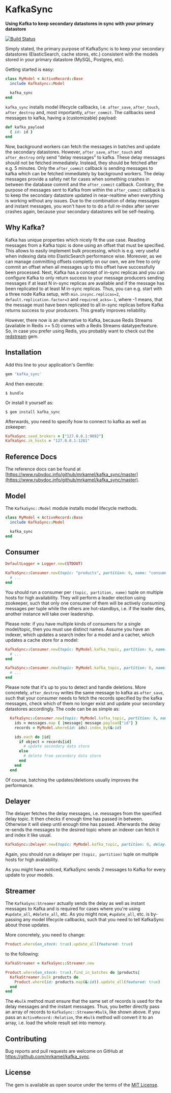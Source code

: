 # KafkaSync

**Using Kafka to keep secondary datastores in sync with your primary datastore**

[![Build Status](https://secure.travis-ci.org/mrkamel/kafka_sync.png?branch=master)](http://travis-ci.org/mrkamel/kafka_sync)

Simply stated, the primary purpose of KafkaSync is to keep your secondary
datastores (ElasticSearch, cache stores, etc.) consistent with the models
stored in your primary datastore (MySQL, Postgres, etc).

Getting started is easy:

```ruby
class MyModel < ActiveRecord::Base
  include KafkaSync::Model

  kafka_sync
end
```

`kafka_sync` installs model lifecycle callbacks, i.e. `after_save`,
`after_touch`, `after_destroy` and, most importantly, `after_commit`. The
callbacks send messages to kafka, having a (customizable) payload:

```ruby
def kafka_payload
  { id: id }
end
```

Now, background workers can fetch the messages in batches and update the
secondary datastores. However, `after_save`, `after_touch` and `after_destroy`
only send "delay messages" to kafka. These delay messages should not be fetched
immediately. Instead, they should be fetched after e.g. 5 minutes. Only the
`after_commit` callback is sending messages to kafka which can be fetched
immediately by background workers. The delay messages provide a safety net for
cases when something crashes in between the database commit and the
`after_commit` callback. Contrary, the purpose of messages sent to Kafka from
within the `after_commit` callback is to keep the secondary datastore updated
in near-realtime when everything is working without any issues. Due to the
combination of delay messages and instant messages, you won't have to to do a
full re-index after server crashes again, because your secondary datastores
will be self-healing.

## Why Kafka?

Kafka has unique properties which nicely fit the use case. Reading messages
from a Kafka topic is done using an offset that must be specified. This allows
to easily implement bulk processing, which is e.g. very useful when indexing
data into ElasticSearch performance wise. Moreover, as we can manage committing
offsets completly on our own, we are free to only commit an offset when all
messages up to this offset have successfully been processed. Next, Kafka has a
concept of in-sync replicas and you can configure Kafka to only return success
to your message producers sending messages if at least N in-sync replicas are
available and if the message has been replicated to at least M in-sync
replicas. Thus, you can e.g. start with a three node Kafka setup, with
`min.insync.replicas=2`, `default.replication.factor=3` and `required_acks=-1`,
where -1 means, that the message must have been replicated to all in-sync
replicas before Kafka returns success to your producers. This greatly improves
reliability.

However, there now is an alternative to Kafka, because Redis Streams (available
in Redis >= 5.0) comes with a Redis Streams datatype/feature. So, in case you
prefer using Redis, you probably want to check out the
[redstream](https://github.com/mrkamel/redstream) gem.

## Installation

Add this line to your application's Gemfile:

```ruby
gem 'kafka_sync'
```

And then execute:

    $ bundle

Or install it yourself as:

    $ gem install kafka_sync

Afterwards, you need to specify how to connect to kafka as well as zokeeper:

```ruby
KafkaSync.seed_brokers = ["127.0.0.1:9092"]
KafkaSync.zk_hosts = "127.0.0.1:1281"
```

## Reference Docs

The reference docs can be found at
[https://www.rubydoc.info/github/mrkamel/kafka_sync/master](https://www.rubydoc.info/github/mrkamel/kafka_sync/master).


## Model

The `KafkaSync::Model` module installs model lifecycle methods.

```ruby
class MyModel < ActiveRecord::Base
  include KafkaSync::Model

  kafka_sync
end
```

## Consumer

```ruby
DefaultLogger = Logger.new(STDOUT)

KafkaSync::Consumer.new(topic: "products", partition: 0, name: "consumer", logger: DefaultLogger).run do |messages|
  # ...
end
```

You should run a consumer per `(topic, partition, name)` tuple on multiple
hosts for high availability. They will perform a leader election using
zookeeper, such that only one consumer of them will be actively consuming
messages per tuple while the others are hot-standbys, i.e. if the leader dies,
another instance will take over leadership.

Please note: if you have multiple kinds of consumers for a single model/topic,
then you must use distinct names. Assume you have an indexer, which updates a
search index for a model and a cacher, which updates a cache store for a model:

```ruby
KafkaSync::Consumer.new(topic: MyModel.kafka_topic, partition: 0, name: "indexer", logger: DefaultLogger).run do |messages|
  # ...
end

KafkaSync::Consumer.new(topic: MyModel.kafka_topic, partition: 0, name: "cacher", logger: DefaultLogger).run do |messages|
  # ...
end
```

Please note that it's up to you to detect and handle deletions. More
concretely, `after_destroy` writes the same message to kafka as `after_save`,
such that your consumer needs to fetch the records specified by the kafka
messages, check which of them no longer exist and update your secondary
datastores accordingly. The code can be as simple as:

```ruby
  KafkaSync::Consumer.new(topic: MyModel.kafka_topic, partition: 0, name: "my_consumer").run do |messages|
    ids = messages.map { |message| message.payload["id"] }
    records = MyModel.where(id: ids).index_by(&:id)

    ids.each do |id|
      if object = records[id]
        # update secondary data store
      else
        # delete from secondary data store
      end
    end
  end
```

Of course, batching the updates/deletions usually improves the performance.

## Delayer

The delayer fetches the delay messages, i.e. messages from the specified delay
topic. It then checks if enough time has passed in between. Otherwise it will
sleep until enough time has passed. Afterwards the delay re-sends the messages
to the desired topic where an indexer can fetch it and index it like usual.

```ruby
KafkaSync::Delayer.new(topic: MyModel.kafka_topic, partition: 0, delay: 300, logger: DefaultLogger).run
```

Again, you should run a delayer per `(topic, partition)` tuple on multiple
hosts for high availability.

As you might have noticed, KafkaSync sends 2 messages to Kafka for every update
to your models.

## Streamer

The `KafkaSync:Streamer` actually sends the delay as well as instant messages
to Kafka and is required for cases where you're using `#update_all`,
`#delete_all`, etc. As you might now, `#update_all`, etc. is by-passing any
model lifecycle callbacks, such that you need to tell KafkaSync about those
updates.

More concretely, you need to change:

```ruby
Product.where(on_stock: true).update_all(featured: true)
```

to the following:

```ruby
KafkaStreamer = KafkaSync::Streamer.new

Product.where(on_stock: true).find_in_batches do |products|
  KafkaStreamer.bulk products do
    Product.where(id: products.map(&:id)).update_all(featured: true)
  end
end
```

The `#bulk` method must ensure that the same set of records is used for the
delay messages and the instant messages. Thus, you better directly pass an
array of records to `KafkaSync::Streamer#bulk`, like shown above. If you pass
an `ActiveRecord::Relation`, the `#bulk` method will convert it to an array,
i.e. load the whole result set into memory.

## Contributing

Bug reports and pull requests are welcome on GitHub at https://github.com/mrkamel/kafka_sync.

## License

The gem is available as open source under the terms of the [MIT License](http://opensource.org/licenses/MIT).

